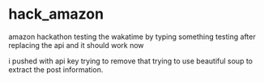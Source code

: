 # hack_amazon
 amazon hackathon
testing the wakatime by typing something
testing after replacing the api and it should work now

i pushed with api key trying to remove that
trying to use beautiful soup to extract the post information.
